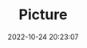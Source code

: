 ---
weight: 1
images:
- /images/edited/150.jpeg
title: Picture
date: 2022-10-24 20:23:07
tags: [luminarneo,work,ILCE7M3,70.0,bird,person]
---